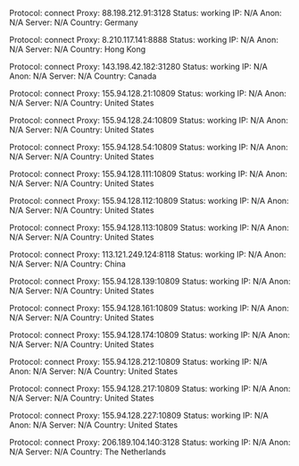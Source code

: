 Protocol: connect
Proxy: 88.198.212.91:3128
Status: working
IP: N/A
Anon: N/A
Server: N/A
Country: Germany

Protocol: connect
Proxy: 8.210.117.141:8888
Status: working
IP: N/A
Anon: N/A
Server: N/A
Country: Hong Kong

Protocol: connect
Proxy: 143.198.42.182:31280
Status: working
IP: N/A
Anon: N/A
Server: N/A
Country: Canada

Protocol: connect
Proxy: 155.94.128.21:10809
Status: working
IP: N/A
Anon: N/A
Server: N/A
Country: United States

Protocol: connect
Proxy: 155.94.128.24:10809
Status: working
IP: N/A
Anon: N/A
Server: N/A
Country: United States

Protocol: connect
Proxy: 155.94.128.54:10809
Status: working
IP: N/A
Anon: N/A
Server: N/A
Country: United States

Protocol: connect
Proxy: 155.94.128.111:10809
Status: working
IP: N/A
Anon: N/A
Server: N/A
Country: United States

Protocol: connect
Proxy: 155.94.128.112:10809
Status: working
IP: N/A
Anon: N/A
Server: N/A
Country: United States

Protocol: connect
Proxy: 155.94.128.113:10809
Status: working
IP: N/A
Anon: N/A
Server: N/A
Country: United States

Protocol: connect
Proxy: 113.121.249.124:8118
Status: working
IP: N/A
Anon: N/A
Server: N/A
Country: China

Protocol: connect
Proxy: 155.94.128.139:10809
Status: working
IP: N/A
Anon: N/A
Server: N/A
Country: United States

Protocol: connect
Proxy: 155.94.128.161:10809
Status: working
IP: N/A
Anon: N/A
Server: N/A
Country: United States

Protocol: connect
Proxy: 155.94.128.174:10809
Status: working
IP: N/A
Anon: N/A
Server: N/A
Country: United States

Protocol: connect
Proxy: 155.94.128.212:10809
Status: working
IP: N/A
Anon: N/A
Server: N/A
Country: United States

Protocol: connect
Proxy: 155.94.128.217:10809
Status: working
IP: N/A
Anon: N/A
Server: N/A
Country: United States

Protocol: connect
Proxy: 155.94.128.227:10809
Status: working
IP: N/A
Anon: N/A
Server: N/A
Country: United States

Protocol: connect
Proxy: 206.189.104.140:3128
Status: working
IP: N/A
Anon: N/A
Server: N/A
Country: The Netherlands

